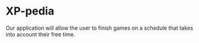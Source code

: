 # XP-pedia
Our application will allow the user to finish games on a schedule that takes into account their free time.
